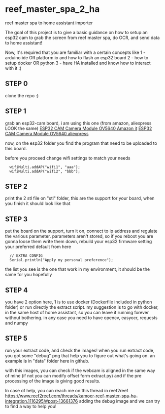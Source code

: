 # reef_master_spa_2_ha
reef master spa to home assistant importer



The goal of this project is to give a basic guidance on how to setup an esp32 cam to grab the screen from reef master spa, do OCR, and send data to home assistant!


Now, it's required that you are familiar with a certain concepts like
1 - arduino ide OR platform.io and how to flash an esp32 board
2 - how to setup docker OR python
3 - have HA installed and know how to interact with it :)



## STEP 0

clone the repo :)


## STEP 1

grab an esp32-cam board, i am using this one (from amazon, aliexpress LOOK the same)
[ESP32 CAM Camera Module OV5640 Amazon it](https://www.amazon.it/dp/B0DXFF1GKV)
[ESP32 CAM Camera Module OV5640 aliexpress](https://www.aliexpress.com/item/1005007234963618.html)

now, on the esp32 folder you find the program that need to be uploaded to this board. 

before you proceed change wifi settings to match your needs
```
  wifiMulti.addAP("wifi1", "aaa");
  wifiMulti.addAP("wifi2", "bbb");
```

## STEP 2

print the 2 stl file on "stl" folder, this are the support for your board, when you finish it should look like that
<insert image here>


## STEP 3

put the board on the support, turn it on, connect to ip address and regulate the various parameter. parameters aren't stored, so if you reboot you are gonna loose them
write them down, rebuild your esp32 firmware setting your preferred default from here
```
  // EXTRA CONFIG
  Serial.println("Apply my personal preference");
```

the list you see is the one that work in my environment, it should be the same for you hopefully


## STEP 4

you have 2 option here, 1 is to use docker (Dockerfile included in python folder) or run directly the extract script.
my suggestion is to go with docker, in the same host of home assistant, so you can leave it running forever without bothering.
in any case you need to have opencv, easyocr, requests and numpy


## STEP 5

run your extract code, and check the images!
when you run extract code, you got some "debug" png that help you to figure out what's going on.
an example is in "data" folder here in github.

with this images, you can check if the webcam is aligned in the same way of mine (if not you can modify offset form extract.py) and if the pre processing
of the image is giving good results. 

In case of help, you can reach me on this thread in reef2reef https://www.reef2reef.com/threads/kamoer-reef-master-spa-ha-integration.1116295/#post-13661376 adding the debug image
and we can try to find a way to help you!

